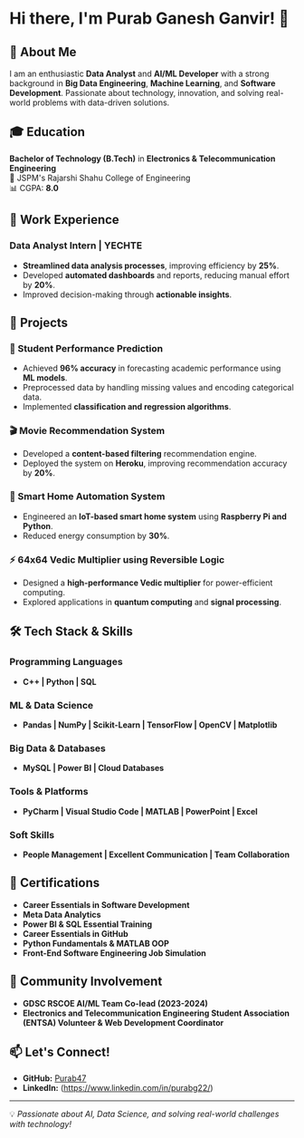 # Hi there, I'm Purab Ganesh Ganvir! 👋

## 🚀 About Me
I am an enthusiastic **Data Analyst** and **AI/ML Developer** with a strong background in **Big Data Engineering**, **Machine Learning**, and **Software Development**. Passionate about technology, innovation, and solving real-world problems with data-driven solutions.

## 🎓 Education
**Bachelor of Technology (B.Tech)** in **Electronics & Telecommunication Engineering**  
📍 JSPM's Rajarshi Shahu College of Engineering  
📊 CGPA: **8.0**

## 💼 Work Experience
### **Data Analyst Intern | YECHTE**
- **Streamlined data analysis processes**, improving efficiency by **25%**.
- Developed **automated dashboards** and reports, reducing manual effort by **20%**.
- Improved decision-making through **actionable insights**.

## 🔬 Projects
### **🎯 Student Performance Prediction**
- Achieved **96% accuracy** in forecasting academic performance using **ML models**.
- Preprocessed data by handling missing values and encoding categorical data.
- Implemented **classification and regression algorithms**.

### **🎬 Movie Recommendation System**
- Developed a **content-based filtering** recommendation engine.
- Deployed the system on **Heroku**, improving recommendation accuracy by **20%**.

### **🏡 Smart Home Automation System**
- Engineered an **IoT-based smart home system** using **Raspberry Pi and Python**.
- Reduced energy consumption by **30%**.

### **⚡ 64x64 Vedic Multiplier using Reversible Logic**
- Designed a **high-performance Vedic multiplier** for power-efficient computing.
- Explored applications in **quantum computing** and **signal processing**.

## 🛠 Tech Stack & Skills
### **Programming Languages**
- **C++ | Python | SQL**

### **ML & Data Science**
- **Pandas | NumPy | Scikit-Learn | TensorFlow | OpenCV | Matplotlib**

### **Big Data & Databases**
- **MySQL | Power BI | Cloud Databases**

### **Tools & Platforms**
- **PyCharm | Visual Studio Code | MATLAB | PowerPoint | Excel**

### **Soft Skills**
- **People Management | Excellent Communication | Team Collaboration**

## 🌟 Certifications
- **Career Essentials in Software Development**
- **Meta Data Analytics**
- **Power BI & SQL Essential Training**
- **Career Essentials in GitHub**
- **Python Fundamentals & MATLAB OOP**
- **Front-End Software Engineering Job Simulation**

## 📢 Community Involvement
- **GDSC RSCOE AI/ML Team Co-lead (2023-2024)**
- **Electronics and Telecommunication Engineering Student Association (ENTSA) Volunteer & Web Development Coordinator**

## 📫 Let's Connect!
- **GitHub:** [Purab47](https://github.com/Purab47)
- **LinkedIn:** (https://www.linkedin.com/in/purabg22/)
---
💡 *Passionate about AI, Data Science, and solving real-world challenges with technology!*
